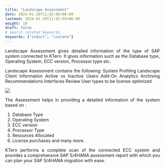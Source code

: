 ```yaml
---
title: "Landscape Assessment"
date: 2024-01-28T11:02:05+06:00
lastmod: 2024-01-28T11:02:05+06:00
weight: 10
draft: false
# search related keywords
keywords: ["induct", "instate"]
---
```

<div style='text-align: justify;'>

Landscape Assessment gives detailed information of the type of SAP system connected to KTern. It gives information such as the Database type, Operating System, ECC version, Processor type etc.

Landscape Assessment contains the following:
System Profiling
Landscape Client Information
Active vs Inactive Users
Add-On Analytics
Archiving Recommendations
Interfaces Review
User types to be license optimized

![](https://storage.googleapis.com/ktern-public-files/product-documentation/Digital%20Maps/45_launch_active_vs_inactive_users_landscape_assessment_digital_maps.png)

The Assessment helps in providing a detailed information of the system based on :
1. Database Type
2. Operating System
3. ECC version
4. Processor Type
5. Resources Allocated
6. License purchases and many more.

KTern performs a complete scan of the connected ECC system and provides a comprehensive SAP S/4HANA assessment report with which you can plan your SAP S/4HANA migration with ease.

</div>